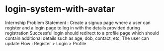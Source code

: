 # login-system-with-avatar
Internship
Problem Statement :
Create a signup page where a user can register and a
login page to log in with the details provided during
registration
Successful login should redirect to a profile page which
should contain additional details such as age, dob,
contact, etc, The user can update
Flow : Register > Login > Profile
